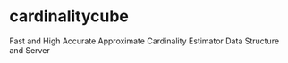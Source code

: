 # cardinalitycube
Fast and High Accurate Approximate Cardinality Estimator Data Structure and Server
